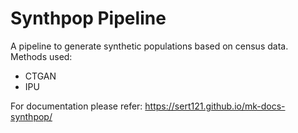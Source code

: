 # Synthpop Pipeline
A pipeline to generate synthetic populations based on census data.
Methods used:
- CTGAN
- IPU

For documentation please refer: https://sert121.github.io/mk-docs-synthpop/   

